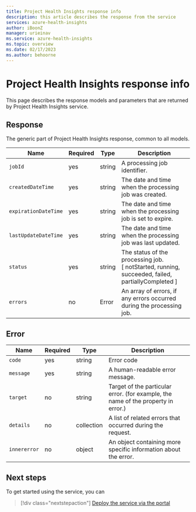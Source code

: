 ```yaml
---
title: Project Health Insights response info  
description: this article describes the response from the service
services: azure-health-insights
author: iBoonZ
manager: urieinav
ms.service: azure-health-insights
ms.topic: overview
ms.date: 02/17/2023
ms.author: behoorne
---
```


# Project Health Insights response info  

This page describes the response models and parameters that are returned by Project Health Insights service.


## Response
The generic part of Project Health Insights response, common to all models.

Name              |Required|Type  |Description                                                                                     
------------------|--------|------|------------------------------------------------------------------------------------------------
`jobId`             |yes     |string|A processing job identifier.                                                                    
`createdDateTime`   |yes     |string|The date and time when the processing job was created.                                          
`expirationDateTime`|yes     |string|The date and time when the processing job is set to expire.                                     
`lastUpdateDateTime`|yes     |string|The date and time when the processing job was last updated.                                     
`status `           |yes     |string|The status of the processing job. [ notStarted, running, succeeded, failed, partiallyCompleted ]
`errors`            |no      |Error|An array of errors, if any errors occurred during the processing job.                           

## Error

Name      |Required|Type      |Description                                                             
----------|--------|----------|------------------------------------------------------------------------
`code`   |yes     |string    |Error code                                                              
`message`  |yes     |string    |A human-readable error message.                                         
`target`   |no      |string    |Target of the particular error. (for example, the name of the property in error.)
`details`  |no      |collection|A list of related errors that occurred during the request.              
`innererror`|no      |object    |An object containing more specific information about the error.         

## Next steps

To get started using the service, you can 

>[!div class="nextstepaction"]
> [Deploy the service via the portal](deploy-portal.md) 